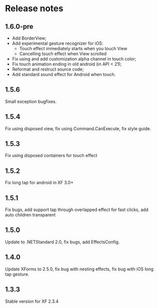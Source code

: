 # Release notes

## 1.6.0-pre
  * Add BorderView;
  * Add experimental gesture recognizer for iOS:
    * Touch effect immediately starts when you touch View
    * Cancelling touch effect when View scrolled
  * Fix using and add customization alpha channel in touch color;
  * Fix touch animation ending in old android (in API < 21);
  * Reformat and restruct source code;
  * Add standard sound effect for Android when touch.

## 1.5.6
Small exception bugfixes.

## 1.5.4 
Fix using disposed view, fix using Command.CanExecute, fix style guide.

## 1.5.3
Fix using disposed containers for touch effect

## 1.5.2
Fix long tap for android in XF 3.0+

## 1.5.1
Fix bugs, add support tap through overlapped effect for fast clicks, add auto children transparent

## 1.5.0
Update to .NETStandard 2.0, fix bugs, add EffectsConfig.

## 1.4.0
Update XForms to 2.5.0, fix bug with nesting effects, fix bug with iOS long tap gesture.

## 1.3.3
Stable version for XF 2.3.4
